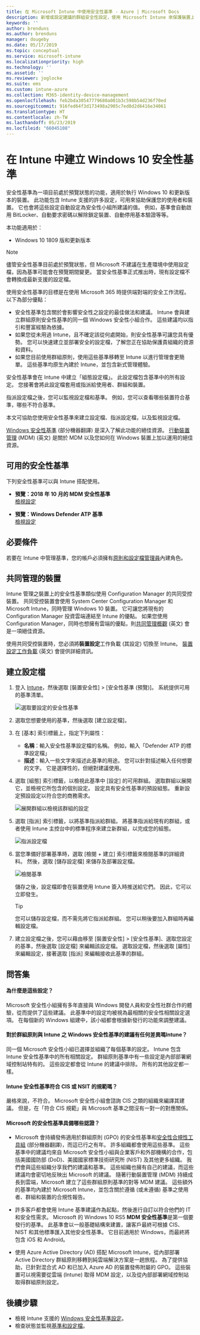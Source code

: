 ```yaml
---
title: 在 Microsoft Intune 中使用安全性基準 - Azure | Microsoft Docs
description: 新增或設定建議的群組安全性設定，使用 Microsoft Intune 來保護裝置上的使用者和資料，以用於行動裝置管理。 啟用 BitLocker、設定 Microsoft Defender 進階威脅防護、控制 Internet Explorer、使用 SmartScreen、設定本機安全性原則、需要密碼、封鎖網際網路下載項目等。
keywords: ''
author: brenduns
ms.author: brenduns
manager: dougeby
ms.date: 05/17/2019
ms.topic: conceptual
ms.service: microsoft-intune
ms.localizationpriority: high
ms.technology: ''
ms.assetid: ''
ms.reviewer: joglocke
ms.suite: ems
ms.custom: intune-azure
ms.collection: M365-identity-device-management
ms.openlocfilehash: feb2bda30547779680a001b3c598b54d236f70ed
ms.sourcegitcommit: 916fed64f3d173498a2905c7ed8d2d6416e34061
ms.translationtype: HT
ms.contentlocale: zh-TW
ms.lasthandoff: 05/23/2019
ms.locfileid: "66045108"
---
```

# <a name="create-a-windows-10-security-baseline-in-intune"></a>在 Intune 中建立 Windows 10 安全性基準

安全性基準為一項目前處於預覽狀態的功能，適用於執行 Windows 10 和更新版本的裝置。 此功能包含 Intune 支援的許多設定，可用來協助保護您的使用者和裝置。 它也會將這些設定自動設定為安全性小組所建議的值。 例如，基準會自動啟用 BitLocker、自動要求密碼以解除鎖定裝置、自動停用基本驗證等等。

本功能適用於：

- Windows 10 1809 版和更新版本

> [!NOTE]
> 儘管安全性基準目前處於預覽狀態，但 Microsoft 不建議在生產環境中使用設定檔，因為基準可能會在預覽期間變更。 當安全性基準正式推出時，現有設定檔不會轉換成最新支援的設定檔。

使用安全性基準的目標是在使用 Microsoft 365 時提供端對端的安全工作流程。 以下為部分優點：

- 安全性基準包含關於會影響安全性之設定的最佳做法和建議。 Intune 會與建立群組原則安全性基準的同一個 Windows 安全性小組合作。 這些建議均以指引和豐富經驗為依據。
- 如果您從未用過 Intune，且不確定該從何處開始，則安全性基準可讓您具有優勢。 您可以快速建立並部署安全的設定檔，了解您正在協助保護貴組織的資源和資料。
- 如果您目前使用群組原則，使用這些基準移轉至 Intune 以進行管理會更簡單。 這些基準均原生內建於 Intune，並包含新式管理體驗。

安全性基準會在 Intune 中建立「組態設定檔」。 此設定檔包含基準中的所有設定。 您接著會將此設定檔套用或指派給使用者、群組和裝置。

指派設定檔之後，您可以監視設定檔和基準。 例如，您可以查看哪些裝置符合基準，哪些不符合基準。

本文可協助您使用安全性基準來建立設定檔、指派設定檔，以及監視設定檔。

[Windows 安全性基準](https://docs.microsoft.com/windows/security/threat-protection/windows-security-baselines) \(部分機器翻譯\) 是深入了解此功能的絕佳資源。 [行動裝置管理](https://docs.microsoft.com/windows/client-management/mdm/) (MDM) \(英文\) 是關於 MDM 以及您如何在 Windows 裝置上加以運用的絕佳資源。

## <a name="available-security-baselines"></a>可用的安全性基準  

下列安全性基準可以與 Intune 搭配使用。
- **預覽：2018 年 10 月的 MDM 安全性基準**  
  [檢視設定](security-baseline-settings-windows.md)

- **預覽：Windows Defender ATP 基準**  
  [檢視設定](security-baseline-settings-defender-atp.md)


## <a name="prerequisites"></a>必要條件
若要在 Intune 中管理基準，您的帳戶必須擁有[原則和設定檔管理員](role-based-access-control.md#built-in-roles)內建角色。


## <a name="co-managed-devices"></a>共同管理的裝置

Intune 管理之裝置上的安全性基準類似使用 Configuration Manager 的共同受控裝置。 共同受控裝置會使用 System Center Configuration Manager 和 Microsoft Intune，同時管理 Windows 10 裝置。 它可讓您將現有的 Configuration Manager 投資雲端連結至 Intune 的優點。 如果您使用 Configuration Manager，同時也想擁有雲端的優點，則[共同管理概觀](https://docs.microsoft.com/sccm/comanage/overview) \(英文\) 會是一項絕佳資源。

使用共同受控裝置時，您必須將**裝置設定**工作負載 (其設定) 切換至 Intune。 [裝置設定工作負載](https://docs.microsoft.com/sccm/comanage/workloads#device-configuration) \(英文\) 會提供詳細資訊。

## <a name="create-the-profile"></a>建立設定檔

1. 登入 [Intune](https://go.microsoft.com/fwlink/?linkid=20909)，然後選取 [裝置安全性] > [安全性基準 (預覽)]。 系統提供可用的基準清單。 

    ![選取要設定的安全性基準](./media/security-baselines/available-baselines.png)


2. 選取您想要使用的基準，然後選取 [建立設定檔]。  

3. 在 [基本] 索引標籤上，指定下列屬性：

    - **名稱**：輸入安全性基準設定檔的名稱。 例如，輸入「Defender ATP 的標準設定檔」
    - **描述**：輸入一些文字來描述此基準的用途。 您可以針對描述輸入任何想要的文字。 它是選擇性的，但絕對建議使用。

4. 選取 [組態] 索引標籤，以檢視此基準中 [設定] 的可用群組。 選取群組以展開它，並檢視它所包含的個別設定。 設定具有安全性基準的預設組態。 重新設定預設設定以符合您的商務需求。  

    ![展開群組以檢視該群組的設定](./media/security-baselines/sample-list-of-settings.png)

5. 選取 [指派] 索引標籤，以將基準指派給群組。 將基準指派給現有的群組，或者使用 Intune 主控台中的標準程序來建立新群組，以完成您的組態。  

   ![指派設定檔](./media/security-baselines/assignments.png)
  
6. 當您準備好部署基準時，選取 [檢閱 + 建立] 索引標籤來檢閱基準的詳細資料。 然後，選取 [儲存設定檔] 來儲存及部署設定檔。 

   ![檢閱基準](./media/security-baselines/review.png) 

   儲存之後，設定檔即會在裝置使用 Intune 簽入時推送給它們。 因此，它可以立即發生。

   > [!TIP]  
   > 您可以儲存設定檔，而不需先將它指派給群組。 您可以稍後要加入群組時再編輯設定檔。 

7. 建立設定檔之後，您可以藉由移至 [裝置安全性] > [安全性基準]、選取您設定的基準，然後選取 [設定檔] 來編輯該設定檔。  選取設定檔，然後選取 [屬性] 來編輯設定，接著選取 [指派] 來編輯接收此基準的群組。 

## <a name="q--a"></a>問答集

#### <a name="why-these-settings"></a>為什麼是這些設定？

Microsoft 安全性小組擁有多年直接與 Windows 開發人員和安全性社群合作的體驗，從而提供了這些建議。 此基準中的設定均被視為最相關的安全性相關設定選項。 在每個新的 Windows 組建中，該小組都會根據新發行的功能來調整建議。

#### <a name="is-there-a-difference-in-the-recommendations-for-windows-security-baselines-for-group-policy-vs-intune"></a>對於群組原則與 Intune 之 Windows 安全性基準的建議有任何差異嗎Intune？

同一個 Microsoft 安全性小組已選擇並組織了每個基準的設定。 Intune 包含 Intune 安全性基準中的所有相關設定。 群組原則基準中有一些設定是內部部署網域控制站特有的。 這些設定都會從 Intune 的建議中排除。 所有的其他設定都一樣。

#### <a name="are-the-intune-security-baselines-cis-or-nsit-compliant"></a>Intune 安全性基準符合 CIS 或 NSIT 的規範嗎？

嚴格來說，不符合。 Microsoft 安全性小組會諮詢 CIS 之類的組織來編譯其建議。 但是，在「符合 CIS 規範」與 Microsoft 基準之間沒有一對一的對應關係。

#### <a name="what-certifications-does-microsofts-security-baselines-have"></a>Microsoft 的安全性基準具備哪些認證？ 

- Microsoft 會持續發佈適用於群組原則 (GPO) 的安全性基準和[安全性合規性工具組](https://docs.microsoft.com/windows/security/threat-protection/security-compliance-toolkit-10) \(部分機器翻譯\)，而這已行之有年。 許多組織都會使用這些基準。 這些基準中的建議均來自 Microsoft 安全性小組與企業客戶和外部機構的合作，包括美國國防部 (DoD)、美國國家標準技術研究所 (NIST) 及其他更多組織。 我們會與這些組織分享我們的建議和基準。 這些組織也擁有自己的建議，而這些建議均會密切地反映出 Microsoft 的建議。 隨著行動裝置管理 (MDM) 持續成長到雲端，Microsoft 建立了這些群組原則基準的對等 MDM 建議。 這些額外的基準均內建於 Microsoft Intune，並包含關於遵循 (或未遵循) 基準之使用者、群組和裝置的合規性報告。

- 許多客戶都會使用 Intune 基準建議作為起點，然後進行自訂以符合他們的 IT 和安全性需求。 Microsoft 的 Windows 10 RS5 **MDM 安全性基準**是第一個要發行的基準。 此基準會以一般基礎結構來建置，讓客戶最終可根據 CIS、NIST 和其他標準匯入其他安全性基準。 它目前適用於 Windows，而最終將包含 iOS 和 Android。

- 使用 Azure Active Directory (AD) 搭配 Microsoft Intune，從內部部署 Active Directory 群組原則移轉到純雲端解決方案是一趟旅程。 為了提供協助，已針對混合式 AD 和已加入 Azure AD 的裝置發佈附屬的 GPO。 這些裝置可以視需要從雲端 (Intune) 取得 MDM 設定，以及從內部部署網域控制站取得群組原則設定。

## <a name="next-steps"></a>後續步驟
- 檢視 Intune 支援的 [Windows 安全性基準設定](security-baseline-settings-windows.md)。  
- 檢查狀態並監視[基準和設定檔](security-baselines-monitor.md)。

